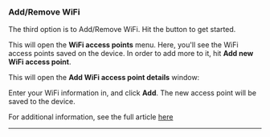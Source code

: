 ### Add/Remove WiFi

The third option is to Add/Remove WiFi. Hit the button to get started.



This will open the **WiFi access points** menu. Here, you'll see the WiFi access points saved on the device. In order to add more to it, hit **Add new WiFi access point**.



This will open the **Add WiFi access point details** window:



Enter your WiFi information in, and click **Add**. The new access point will be saved to the device.

For additional information, see the full article [here](https://support.optisigns.com/hc/en-us/articles/30010338528659)

---
